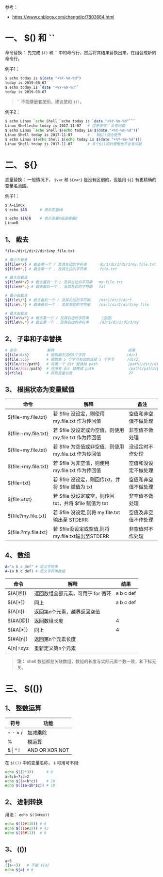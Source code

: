 参考：  
* https://www.cnblogs.com/chengd/p/7803664.html  

# 一、 $() 和 \`\`
命令替换： 先完成 `$()` 和 \`\` 中的命令行，然后将其结果替换出来，在组合成新的命令行。  

例子1：  
```sh
$ echo today is $(date "+%Y-%m-%d")
today is 2019-08-07
$ echo today is `date "+%Y-%m-%d"`
today is 2019-08-07
```

> \`\` 不能够嵌套使用，建议使用 `$()`。  

例子2：  
```sh
$ echo Linux `echo Shell `echo today is `date "+%Y-%m-%d"```
Linux Shellecho today is 2017-11-07   # 过多使用``会有问题
$ echo Linux `echo Shell $(echo today is $(date "+%Y-%m-%d"))`
Linux Shell today is 2017-11-07       # ``和$()混合使用
$ echo Linux $(echo Shell $(echo today is $(date "+%Y-%m-%d")))
Linux Shell today is 2017-11-07       # 多个$()同时使用也不会有问题
```

# 二、 ${}
变量替换： 一般情况下， `$var` 和 `${var}` 是没有区别的，但是用 `${}` 有更精确的变量名范围。  

例子1：  
```sh
$ A=Linux
$ echo $AB      # 表示变量AB

$ echo ${A}B    # 表示变量A后连接着B
LinuxB
```

## 1、 截去
```sh
file=/dir1/dir2/dir3/my.file.txt

# 最小左截去
${file#*/} # 截去第一个 / 及其左边的字符串      dir1/dir2/dir3/my.file.txt
${file#*.} # 截去第一个 . 及其左边的字符串      file.txt

# 最大左截去
${file##*/} # 截去最后一个 / 及其左边的字符串   my.file.txt
${file##*.} # 截去最后一个 . 及其左边的字符串   txt

# 最小右截去
${file%/*} # 截去最后一个 / 及其右边的字符串    /dir1/dir2/dir3
${file%.*} # 截去最后一个 . 及其右边的字符串    /dir1/dir2/dir3/my.file

# 最大右截去
${file%%/*} # 截去第一个 / 及其右边的字符串     （空值）
${file%%.*} # 截去第一个 . 及其右边的字符串     /dir1/dir2/dir3/my
```

## 2、 子串和子串替换
```sh
# 命令              解释                                  结果
${file:0:5}        # 提取最左边的5个字符                   /dir1
${file:5:5}        # 提取第 5 个字节右边的连续 5 个字节      /dir2
${file/dir/path}   # 将第一个 dir 替换成 path              /path1/dir2/dir3/my.file.txt
${file//dir/path}  # 将所有 dir 替换成 path                /path1/path2/path3/my.file.txt
${#file}           # 获取变量长度                          27
```

## 3、 根据状态为变量赋值

| 命令 | 解释 | 备注 |
| --- | --- | --- |
| ${file-my.file.txt} | 若 $file 没设定，则使用 my.file.txt 作为传回值 | 空值和非空值不做处理 |
| ${file:-my.file.txt} | 若 $file 没设定或为空值，则使用 my.file.txt 作为传回值 | 非空值不做处理 |
| ${file+my.file.txt} | 若 $file 为空值或非空值，则使用 my.file.txt 作为传回值 | 没设定时不作处理 |
| ${file:+my.file.txt} | 若 $file 为非空值，则使用 my.file.txt 作为传回值 | 空值和没设定不做处理 |
| ${file=txt} | 若 $file 没设定，则回传txt，并将 $file 赋值为 txt | 空值和非空值不做处理 |
| ${file:=txt} | 若 $file 没设定或空，则传回txt，并将 $file 赋值为 txt | 非空值不做处理 |
| ${file?my.file.txt} | 若 $file 没设定,则将 my.file.txt 输出至 STDERR | 空值及非空值不作处理 |
| ${file:?my.file.txt} | 若 $file没设定或空值,则将my.file.txt输出至STDERR | 非空值时不作处理 |

## 4、 数组
```sh
A="a b c def" # 定义字符串
A=(a b c def) # 定义字符串数组
```

| 命令 | 解释 | 结果 |
| --- | --- | --- |
| ${A\[@]} | 返回数组全部元素，可用于 for 循环 | a b c def |
| ${A\[\*]} | 同上 | a b c def |
| ${A\[n]} | 返回第n个元素，越界返回空值 | |
| ${#A\[@]} | 返回数组长度 | 4 |
| ${#A\[\*]} | 同上 | 4 |
| ${#A\[n]} | 返回第n个元素长度 | |
| A\[n]=xyz | 重新定义第n个元素 | |

>**注：** shell 数组都是关联数组，数组的长度与实际元素个数一致，和下标无关。  


# 三、 $(())
## 1、 整数运算

| 符号 | 功能 |
| --- | --- |
| + - × / | 加减乘除 |
| % | 模运算 |
| & \| ^ ! | AND OR XOR NOT |

在 `$(())` 中的变量名称， `$` 可用可不用:  
```sh
echo $((2*3))      # 6
a=5;b=7;c=2
echo $((a+b*c))    # 19
echo $(($a+$b*$c)) # 19
```

## 2、 进制转换
用法： `echo $((N#xx))`  
```sh
echo $((2#110)) # 6
echo $((16#2a)) # 42
echo $((8#11))  # 9
```

## 3、 (())
```sh
a=5
((a++))   # 不能 ${a}
echo ${a} # 6
```
